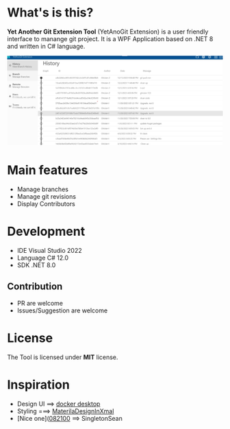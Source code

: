 # What's is this?
**Yet Another Git Extension Tool** (YetAnoGit Extension) is a user friendly interface to manange git project. It is a WPF Application based on .NET 8 and written in C# language.

<img src="./assets/Imgs/Mainpage.jpg" alt="The Main page YetAnoGit " style="height: auto; width: auto;"/>

# Main features
- Manage branches
- Manage git revisions
- Display Contributors

# Development
- IDE Visual Studio 2022
- Language C# 12.0
- SDK .NET 8.0 
## Contribution
- PR are welcome
- Issues/Suggestion are welcome
# License
The Tool is licensed under **MIT** license.

# Inspiration
- Design UI ==> [docker desktop](https://github.com/CSharpDesignPro/WPF---MVVM-Based-Modern-Dashboard)
- Styling ===> [MaterilaDesignInXmal](https://github.com/MaterialDesignInXAML/MaterialDesignInXamlToolkit/tree/master)
- [Nice one]([082100](https://github.com/SingletonSean/reservoom/tree/master/src)  ==> SingletonSean
